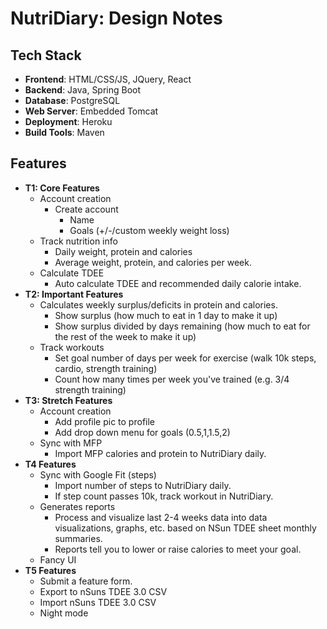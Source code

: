 # NutriDiary: Design Notes

## Tech Stack

- **Frontend**: HTML/CSS/JS, JQuery, React
- **Backend**: Java, Spring Boot
- **Database**: PostgreSQL
- **Web Server**: Embedded Tomcat
- **Deployment**: Heroku
- **Build Tools**: Maven

## Features

- **T1: Core Features**
  - Account creation
       - Create account
            - Name
            - Goals (+/-/custom weekly weight loss)
  - Track nutrition info
    - Daily weight, protein and calories
    - Average weight, protein, and calories per week.
  - Calculate TDEE 
    - Auto calculate TDEE and recommended daily calorie intake.
 - **T2: Important Features**
   - Calculates weekly surplus/deficits in protein and calories.
     - Show surplus (how much to eat in 1 day to make it up)
     - Show surplus divided by days remaining (how much to eat for the rest of the week to make it up)
   - Track workouts
     - Set goal number of days per week for exercise (walk 10k steps, cardio, strength training)
     - Count how many times per week you've trained (e.g. 3/4 strength training)
 - **T3: Stretch Features**
   - Account creation
     - Add profile pic to profile
     - Add drop down menu for goals (0.5,1,1.5,2)
   - Sync with MFP 
     - Import MFP calories and protein to NutriDiary daily. 
- **T4 Features**
  - Sync with Google Fit (steps)
    - Import number of steps to NutriDiary daily.
    - If step count passes 10k, track workout in NutriDiary.
  - Generates reports
    - Process and visualize last 2-4 weeks data into data visualizations, graphs, etc. based on NSun TDEE sheet monthly summaries. 
    - Reports tell you to lower or raise calories to meet your goal.
  - Fancy UI
- **T5 Features**
  - Submit a feature form.
  - Export to nSuns TDEE 3.0 CSV
  - Import nSuns TDEE 3.0 CSV
  - Night mode